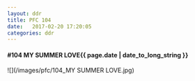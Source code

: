 ```yaml
---
layout: ddr
title: PFC 104
date:   2017-02-20 17:20:05
categories: ddr
---
```


#### **#104** MY SUMMER LOVE<span class="pull-right">{{ page.date | date_to_long_string }}</span>
![](/images/pfc/104_MY SUMMER LOVE.jpg)
